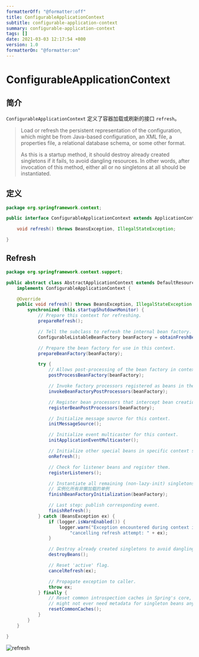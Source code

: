 ```yaml
---
formatterOff: "@formatter:off"
title: ConfigurableApplicationContext
subtitle: configurable-application-context 
summary: configurable-application-context 
tags: [] 
date: 2021-03-03 12:17:54 +800 
version: 1.0
formatterOn: "@formatter:on"
---
```


# ConfigurableApplicationContext


## 简介

`ConfigurableApplicationContext` 定义了容器加载或刷新的接口 `refresh`。

> Load or refresh the persistent representation of the configuration, which might be from Java-based configuration, an XML file, a
> properties file, a relational database schema, or some other format.
>
> As this is a startup method, it should destroy already created singletons if it fails, to avoid dangling resources. In other words,
> after invocation of this method, either all or no singletons at all should be instantiated.

## 定义

```java
package org.springframework.context;

public interface ConfigurableApplicationContext extends ApplicationContext, Lifecycle, Closeable {

    void refresh() throws BeansException, IllegalStateException;

}
```

## Refresh

```java
package org.springframework.context.support;

public abstract class AbstractApplicationContext extends DefaultResourceLoader
    implements ConfigurableApplicationContext {

    @Override
    public void refresh() throws BeansException, IllegalStateException {
        synchronized (this.startupShutdownMonitor) {
            // Prepare this context for refreshing.
            prepareRefresh();

            // Tell the subclass to refresh the internal bean factory.
            ConfigurableListableBeanFactory beanFactory = obtainFreshBeanFactory();

            // Prepare the bean factory for use in this context.
            prepareBeanFactory(beanFactory);

            try {
                // Allows post-processing of the bean factory in context subclasses.
                postProcessBeanFactory(beanFactory);

                // Invoke factory processors registered as beans in the context.
                invokeBeanFactoryPostProcessors(beanFactory);

                // Register bean processors that intercept bean creation.
                registerBeanPostProcessors(beanFactory);

                // Initialize message source for this context.
                initMessageSource();

                // Initialize event multicaster for this context.
                initApplicationEventMulticaster();

                // Initialize other special beans in specific context subclasses.
                onRefresh();

                // Check for listener beans and register them.
                registerListeners();

                // Instantiate all remaining (non-lazy-init) singletons.
                // 实例化所有非懒加载的单例
                finishBeanFactoryInitialization(beanFactory);

                // Last step: publish corresponding event.
                finishRefresh();
            } catch (BeansException ex) {
                if (logger.isWarnEnabled()) {
                    logger.warn("Exception encountered during context initialization - " +
                        "cancelling refresh attempt: " + ex);
                }

                // Destroy already created singletons to avoid dangling resources.
                destroyBeans();

                // Reset 'active' flag.
                cancelRefresh(ex);

                // Propagate exception to caller.
                throw ex;
            } finally {
                // Reset common introspection caches in Spring's core, since we
                // might not ever need metadata for singleton beans anymore...
                resetCommonCaches();
            }
        }
    }

}
```

![refresh](http://processon.com/chart_image/5fa274c963768943485bbf37.png)
